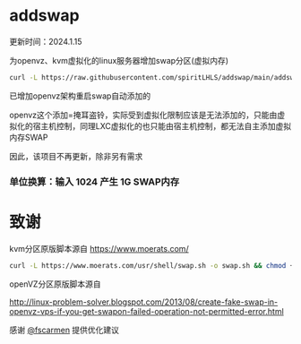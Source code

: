 # addswap

更新时间：2024.1.15

为openvz、kvm虚拟化的linux服务器增加swap分区(虚拟内存)

```bash
curl -L https://raw.githubusercontent.com/spiritLHLS/addswap/main/addswap.sh -o addswap.sh && chmod +x addswap.sh && bash addswap.sh
```

已增加openvz架构重启swap自动添加的

openvz这个添加=掩耳盗铃，实际受到虚拟化限制应该是无法添加的，只能由虚拟化的宿主机控制，同理LXC虚拟化的也只能由宿主机控制，都无法自主添加虚拟内存SWAP

因此，该项目不再更新，除非另有需求

### 单位换算：输入 1024 产生 1G SWAP内存

# 致谢

kvm分区原版脚本源自 https://www.moerats.com/

```bash
curl -L https://www.moerats.com/usr/shell/swap.sh -o swap.sh && chmod +x swap.sh && bash swap.sh
```

openVZ分区原版脚本源自 

http://linux-problem-solver.blogspot.com/2013/08/create-fake-swap-in-openvz-vps-if-you-get-swapon-failed-operation-not-permitted-error.html

感谢 [@fscarmen](https://github.com/fscarmen) 提供优化建议
